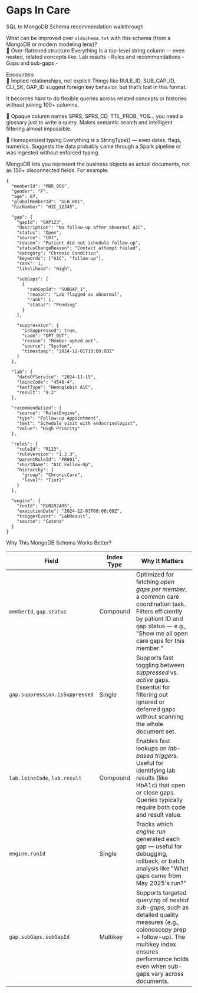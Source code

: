 # Gaps In Care 
SQL to MongoDB Schema recommendation walkthrough

What can be improved over `oldschema.txt` with this schema (from a MongoDB or modern modeling lens)?<br>
🚫 Over-flattened structure
Everything is a top-level string column — even nested, related concepts like:
Lab results - 
Rules and recommendations - 
Gaps and sub-gaps - 

Encounters <br>
🚫 Implied relationships, not explicit
Things like RULE_ID, SUB_GAP_ID, CLI_SK, GAP_ID suggest foreign key behavior, but that’s lost in this format.

It becomes hard to do flexible queries across related concepts or histories without joining 100+ columns.

🚫 Opaque column names
SPRS, SPRS_CD, TTL_PROB, YOS… you need a glossary just to write a query.
Makes semantic search and intelligent filtering almost impossible.

🚫 Homogenized typing
Everything is a StringType() — even dates, flags, numerics.
Suggests the data probably came through a Spark pipeline or was ingested without enforced typing.

MongoDB lets you represent the business objects as actual documents, not as 150+ disconnected fields. For example:

``` javascipt
{
  "memberId": "MBR_001",
  "gender": "F",
  "age": 67,
  "globalMemberId": "GLB_001",
  "hicNumber": "HIC_12345",

  "gap": {
    "gapId": "GAP123",
    "description": "No follow-up after abnormal A1C",
    "status": "Open",
    "source": "CDI",
    "reason": "Patient did not schedule follow-up",
    "statusChangeReason": "Contact attempt failed",
    "category": "Chronic Condition",
    "keywords": ["A1C", "follow-up"],
    "rank": 1,
    "likelihood": "High",

    "subGaps": [
      {
        "subGapId": "SUBGAP_1",
        "reason": "Lab flagged as abnormal",
        "rank": 1,
        "status": "Pending"
      }
    ],

    "suppression": {
      "isSuppressed": true,
      "code": "OPT_OUT",
      "reason": "Member opted out",
      "source": "System",
      "timestamp": "2024-12-01T10:00:00Z"
    }
  },

  "lab": {
    "dateOfService": "2024-11-15",
    "loincCode": "4548-4",
    "testType": "Hemoglobin A1C",
    "result": "9.2"
  },

  "recommendation": {
    "source": "RulesEngine",
    "type": "Follow-up Appointment",
    "text": "Schedule visit with endocrinologist",
    "value": "High Priority"
  },

  "rules": {
    "ruleId": "R123",
    "ruleVersion": "1.2.3",
    "parentRuleId": "PR001",
    "shortName": "A1C Follow-Up",
    "hierarchy": {
      "group": "ChronicCare",
      "level": "Tier2"
    }
  },

  "engine": {
    "runId": "RUN202405",
    "executionDate": "2024-12-01T08:00:00Z",
    "triggerEvent": "LabResult",
    "source": "Catena"
  }
}
```
Why This MongoDB Schema Works Better?

| Field                          | Index Type | Why It Matters                                                                                                                                                                                                                                                                                  |
|-------------------------------|------------|--------------------------------------------------------------------------------------------------------------------------------------------------------------------------------------------------------------------------------------------------------------------------------------------------|
| `memberId`, `gap.status`      | Compound   | Optimized for fetching *open gaps per member*, a common care coordination task. Filters efficiently by patient ID and gap status — e.g., "Show me all open care gaps for this member."                                                                                                          |
| `gap.suppression.isSuppressed`| Single     | Supports fast toggling between *suppressed* vs. *active* gaps. Essential for filtering out ignored or deferred gaps without scanning the whole document set.                                                                                                                                    |
| `lab.loincCode`, `lab.result` | Compound   | Enables fast lookups on *lab-based triggers*. Useful for identifying lab results (like HbA1c) that open or close gaps. Queries typically require both code and result value.                                                                                                                    |
| `engine.runId`                | Single     | Tracks which *engine run* generated each gap — useful for debugging, rollback, or batch analysis like "What gaps came from May 2025's run?"                                                                                                               |
| `gap.subGaps.subGapId`        | Multikey   | Supports targeted querying of *nested sub-gaps*, such as detailed quality measures (e.g., colonoscopy prep + follow-up). The multikey index ensures performance holds even when sub-gaps vary across documents.                                           |





